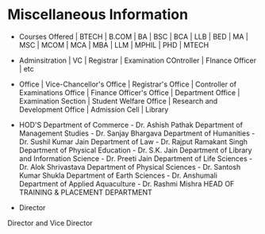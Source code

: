 # Miscellaneous Information

- Courses Offered
  | BTECH | B.COM | BA | BSC | BCA | LLB | BED | MA | MSC | MCOM | MCA | MBA | LLM | MPHIL | PHD | MTECH

- Adminsitration
  | VC | Registrar | Examination COntroller | FInance Officer | etc

- Office
  | Vice-Chancellor's Office | Registrar's Office | Controller of Examinations Office | Finance Officer's Office | Department Office | Examination Section | Student Welfare Office | Research and Development Office | Admission Cell | Library

- HOD'S
  Department of Commerce - Dr. Ashish Pathak
  Department of Management Studies - Dr. Sanjay Bhargava
  Department of Humanities - Dr. Sushil Kumar Jain
  Department of Law - Dr. Rajput Ramakant Singh
  Department of Physical Education - Dr. S.K. Jain
  Department of Library and Information Science - Dr. Preeti Jain
  Department of Life Sciences - Dr. Alok Shrivastava
  Department of Physical Sciences - Dr. Santosh Kumar Shukla
  Department of Earth Sciences - Dr. Anshumali
  Department of Applied Aquaculture - Dr. Rashmi Mishra
  HEAD OF TRAINING & PLACEMENT DEPARTMENT

- Director

Director and Vice Director
